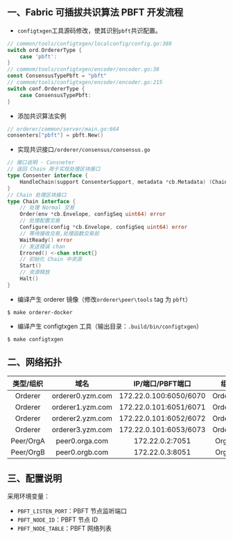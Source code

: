 ## 一、Fabric 可插拔共识算法 PBFT 开发流程

* `configtxgen`工具源码修改，使其识别`pbft`共识配置。

```go
// common/tools/configtxgen/localconfig/config.go:388
switch ord.OrdererType {
    case 'pbft':
}
// commom/tools/configtxgen/encoder/encoder.go:38
const ConsensusTypePbft = "pbft"
// commom/tools/configtxgen/encoder/encoder.go:215
switch conf.OrdererType {
	case ConsensusTypePbft:
}
```

* 添加共识算法实例

```go
// orderer/common/server/main.go:664
consenters["pbft"] = pbft.New()
```

* 实现共识接口`/orderer/consensus/consensus.go`

```go
// 接口说明 - Consneter 
// 返回 Chain 用于实现处理区块接口
type Consenter interface {
	HandleChain(support ConsenterSupport, metadata *cb.Metadata) (Chain, error)
}
// Chain 处理区块接口
type Chain interface {
   	// 处理 Normal 交易
    Order(env *cb.Envelope, configSeq uint64) error
    // 处理配置交易
    Configure(config *cb.Envelope, configSeq uint64) error
    // 等待接收交易,处理函数交易前
	WaitReady() error
    // 发送错误 chan
    Errored() <-chan struct{}
    // 初始化 Chain 中资源
    Start()
    // 资源释放
    Halt()
}
```

* 编译产生 orderer 镜像（修改`orderer\peer\tools` tag 为 `pbft`）

```
$ make orderer-docker
```

* 编译产生 configtxgen 工具（输出目录：`.build/bin/configtxgen`）

```
$ make configtxgen
```

## 二、网络拓扑

| 类型/组织 |       域名       |    IP/端口/PBFT端口    |   组织名   |
| :-------: | :--------------: | :--------------------: | :--------: |
|  Orderer  | orderer0.yzm.com | 172.22.0.100:6050/6070 | OrdererOrg |
|  Orderer  | orderer1.yzm.com | 172.22.0.101:6051/6071 | OrdererOrg |
|  Orderer  | orderer2.yzm.com | 172.22.0.101:6052/6072 | OrdererOrg |
|  Orderer  | orderer3.yzm.com | 172.22.0.101:6053/6073 | OrdererOrg |
| Peer/OrgA |  peer0.orga.com  |    172.22.0.2:7051     |  OrgAMSP   |
| Peer/OrgB |  peer0.orgb.com  |    172.22.0.3:8051     |  OrgBMSP   |

## 三、配置说明

采用环境变量：

* `PBFT_LISTEN_PORT`：PBFT 节点监听端口
* `PBFT_NODE_ID`：PBFT 节点 ID
* `PBFT_NODE_TABLE`：PBFT 网络列表